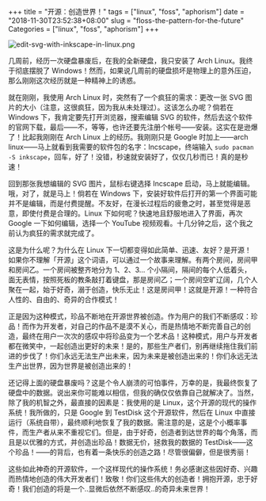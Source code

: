 +++
title = "开源：创造世界！"
tags = ["linux", "foss", "aphorism"]
date = "2018-11-30T23:52:38+08:00"
slug = "floss-the-pattern-for-the-future"
Categories = ["linux", "foss", "aphorism"]
+++

![edit-svg-with-inkscape-in-linux.png](/images/edit-svg-with-inkscape-in-linux.png "在 Arch Linux 上用 Inkscape 编辑 SVG 图片")

几周前，经历一次硬盘暴废后，在我的全新硬盘，我只安装了 Arch Linux。我终于彻底摆脱了 Windows！然而，如果说几周前的硬盘损坏是物理上的意外压迫，那么刚刚这次经历就是一种精神上的诱惑。

就在刚刚，我使用 Arch Linux 时，突然有了一个疯狂的需求：更改一张 SVG 图片的大小（注意，这很疯狂，因为我从未处理过）。这该怎么办呢？倘若在 Windows 下，我肯定要先打开浏览器，搜索编辑 SVG 的软件，然后去这个软件的官网下载，最后——不，等等，也许还要先注册个帐号——安装。这实在是逊爆了！比起我刚刚在 Arch Linux 上的经历。我刚刚只是 Google 时加上——arch linux——马上就看到我需要的软件包的名字：Incscape，终端输入 `sudo pacman -S inkscape`，回车，好了！没错，秒速就安装好了，仅仅几秒而已！真的是秒速！

回到那张我想编辑的 SVG 图片，鼠标右键选择 Incscape 启动，马上就能编辑。哦，对了，就是马上！倘若在 Windows 下，安装好软件后打开的第一个界面可能并不是编辑，而是付费提醒。不友好，在漫长过程后的疲惫之时，甚至觉得是恶意，即使付费是合理的。Linux 下如何呢？快速地且舒服地进入了界面，再次 Google 一下如何编辑，选择一个 YouTube 视频观看。十几分钟之后，这个我之前认为疯狂的需求就完成了。

这是为什么呢？为什么在 Linux 下一切都变得如此简单、迅速、友好？是开源！如果你不理解「开源」这个词语，可以通过一个故事来理解。有两个房间，房间甲和房间乙。一个房间被整齐地分为 1、2、3... 个小隔间，隔间的每个人低着头，面无表情，按照死板的教条敲打着键盘，那是房间乙；一个房间空旷辽阔，几个人聚在一起，始于好奇，溺于创造，快乐无止！这是房间甲！这就是开源！一种符合人性的、自由的、奇异的合作模式！

正是因为这种模式，珍品不断地在开源世界被创造。作为用户的我们不断感叹：珍品！而作为开发者，对自己的作品不是漠不关心，而是热情地不断完善自己的创造，最终在用户一次次的感叹中将珍品变为一个艺术品！这种模式，用户与开发者都在微笑中，一起创造出更好的未来！是的，那些生产者们，别再继续拖住我们前进的步伐了！你们永远无法生产出未来，因为未来是被创造出来的！你们永远无法生产出世界，因为世界是被创造出来的！

还记得上面的硬盘暴废吗？这是个令人崩溃的可怕事件，万幸的是，我最终恢复了硬盘中的数据。说出来你可能难以相信，但我的确仅仅依靠自己就解决了。当然，除了我的机智之外，最直接的因素是：我使用的是 Linux，这个开源的现代的操作系统！我所做的，只是 Google 到 TestDisk 这个开源软件，然后在 Linux 中直接运行（系统自带），最终顺利地恢复了我的数据。需注意的是，这是个小概率事件，而生产者从来不重视它们。但是，由于好奇，创造者到达世界的每个角落，而且是以优雅的方式，并创造出珍品！数据无价，拯救我的数据的 TestDisk——这个珍品！——的背后，也有着一条快乐的创造之路！尽管很偏僻，但是很秀丽！

这些如此神奇的开源软件，一个这样现代的操作系统！务必感谢这些因好奇、兴趣而热情地创造的伟大开发者们！致敬！你们这些伟大的创造者！拥抱开源，忠于好奇！我们创造的将是一个..显微后依然不断感叹..的奇异未来世界！
